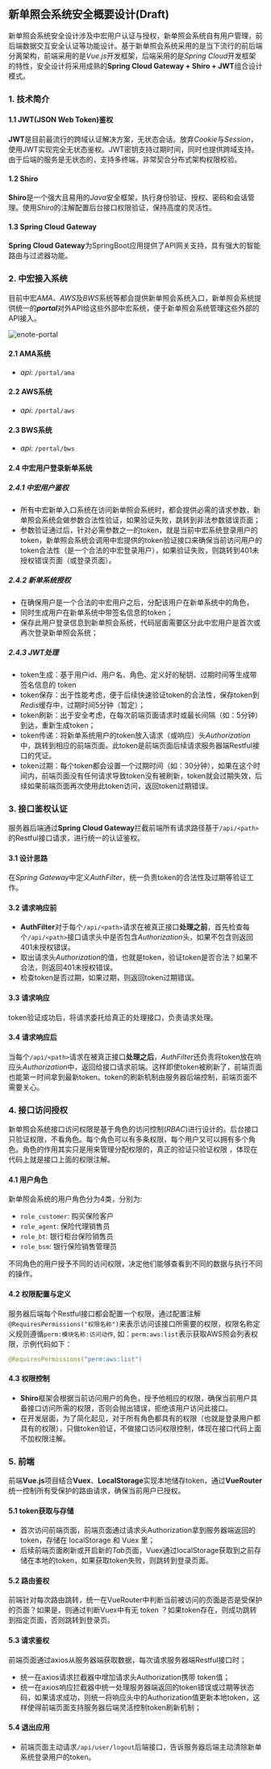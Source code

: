 ## 新单照会系统安全概要设计(Draft)
新单照会系统安全设计涉及中宏用户认证与授权，新单照会系统自有用户管理，前后端数据交互安全认证等功能设计。基于新单照会系统采用的是当下流行的前后端分离架构，前端采用的是*Vue.js*开发框架，后端采用的是*Spring Cloud*开发框架的特性，安全设计将采用成熟的**Spring Cloud Gateway + Shiro + JWT**组合设计模式。

### 1. 技术简介

#### 1.1 JWT(JSON Web Token)鉴权
**JWT**是目前最流行的跨域认证解决方案，无状态会话。放弃*Cookie*与*Session*，使用JWT实现完全无状态鉴权。JWT密钥支持过期时间，同时也提供跨域支持。由于后端的服务是无状态的，支持多终端，非常契合分布式架构权限校验。

#### 1.2 Shiro
**Shiro**是一个强大且易用的*Java*安全框架，执行身份验证、授权、密码和会话管理。使用*Shiro*的注解配置后台接口权限验证，保持高度的灵活性。

#### 1.3 Spring Cloud Gateway
**Spring Cloud Gateway**为SpringBoot应用提供了API网关支持，具有强大的智能路由与过滤器功能。

### 2. 中宏接入系统

目前中宏*AMA*、*AWS*及*BWS*系统等都会提供新单照会系统入口，新单照会系统提供统一的***portal***对外API给这些外部中宏系统，便于新单照会系统管理这些外部的API接入。

![enote-portal](https://github.com/WeifengYao-Cognizant/enote/raw/master/enote_portal.png "新单照会系统入口")

#### 2.1 AMA系统
- *api*: `/portal/ama`

#### 2.2 AWS系统
- *api*: `/portal/aws`

#### 2.3 BWS系统
- *api*: `/portal/bws`

#### 2.4 中宏用户登录新单系统

##### 2.4.1 中宏用户鉴权
- 所有中宏新单入口系统在访问新单照会系统时，都会提供必需的请求参数，新单照会系统会做参数合法性验证，如果验证失败，跳转到非法参数错误页面；
- 参数验证通过后，针对必需参数之一的token，就是当前中宏系统登录用户的token，新单照会系统会调用中宏提供的token验证接口来确保当前访问用户的token合法性（是一个合法的中宏登录用户），如果验证失败，则跳转到401未授权错误页面（或登录页面）。

##### 2.4.2 新单系统授权
- 在确保用户是一个合法的中宏用户之后，分配该用户在新单系统中的角色，
- 同时生成用户在新单系统中带签名信息的token；
- 保存此用户登录信息到新单照会系统，代码层面需要区分此中宏用户是首次或再次登录新单照会系统；

##### 2.4.3 JWT处理
- token生成：基于用户id、用户名、角色、定义好的秘钥、过期时间等生成带签名信息的 token 
- token保存：出于性能考虑，便于后续快速验证token的合法性，保存token到*Redis*缓存中，过期时间5分钟（暂定）；
- token刷新：出于安全考虑，在每次前端页面请求时或最长间隔（如：5分钟）到达，重新生成token；
- token传递：将新单系统用户的token放入请求（或响应）头*Authorization*中，跳转到相应的前端页面。此token是前端页面后续请求服务器端Restful接口的凭证。
- token过期：每个token都会设置一个过期时间（如：30分钟），如果在这个时间内，前端页面没有任何请求导致token没有被刷新，token就会过期失效，后续如果前端页面再次使用此token访问，返回token过期错误。

### 3. 接口鉴权认证

服务器后端通过**Spring Cloud Gateway**拦截前端所有请求路径基于`/api/<path>`的Restful接口请求，进行统一的认证鉴权。

#### 3.1 设计思路
在*Spring Gateway*中定义*AuthFilter*，统一负责token的合法性及过期等验证工作。

#### 3.2 请求响应前
* **AuthFilter**对于每个`/api/<path>`请求在被真正接口**处理之前**，首先检查每个`/api/<path>`接口请求头中是否包含*Authorization*头，如果不包含则返回401未授权错误。
* 取出请求头*Authorization*的值，也就是token，验证token是否合法？如果不合法，则返回401未授权错误。
* 检查token是否过期，如果过期，则返回token过期错误。

#### 3.3 请求响应 
token验证成功后，将请求委托给真正的处理接口，负责请求处理。

#### 3.4 请求响应后
当每个`/api/<path>`请求在被真正接口**处理之后**，*AuthFilter*还负责将token放在响应头*Authorization*中，返回给接口请求前端。这样即使token被刷新了，前端页面也能第一时间拿到最新token。token的刷新机制由服务器后端控制，前端页面不需要关心。


### 4. 接口访问授权
新单照会系统接口访问权限是基于角色的访问控制(*RBAC*)进行设计的。后台接口只验证权限，不看角色。每个角色可以有多条权限，每个用户又可以拥有多个角色。角色的作用其实只是用来管理分配权限的，真正的验证只验证权限 ，体现在代码上就是接口上面的权限注解。

#### 4.1 用户角色
新单照会系统的用户角色分为4类，分别为:
- `role_customer`: 购买保险客户
- `role_agent`: 保险代理销售员
- `role_bt`: 银行柜台保险销售员
- `role_bsm`: 银行保险销售管理员

不同角色的用户授予不同的访问权限，决定他们能够查看到不同的数据与执行不同的操作。


#### 4.2 权限配置与定义
服务器后端每个Restful接口都会配置一个权限，通过配置注解`@RequiresPermissions("权限名称")`来表示访问该接口所需要的权限，权限名称定义规则遵循`perm:模块名称:访问动作`, 如：`perm:aws:list`表示获取AWS照会列表权限，示例代码如下：
```java
@RequiresPermissions("perm:aws:list")
```

#### 4.3 权限控制
- **Shiro**框架会根据当前访问用户的角色，授予他相应的权限，确保当前用户具备接口访问所需的权限，否则会抛出错误，拒绝该用户访问此接口。
- 在开发层面，为了简化起见，对于所有角色都具有的权限（也就是登录用户都具有的权限），只做token验证，不做接口访问权限控制，体现在接口代码上面不加权限注解。

### 5. 前端

前端**Vue.js**项目结合**Vuex**、**LocalStorage**实现本地储存token，通过**VueRouter**统一控制所有受保护的路由请求，确保当前用户已授权。

#### 5.1 token获取与存储
- 首次访问前端页面，前端页面通过请求头Authorization拿到服务器端返回的token，存储在 localStorage 和 Vuex 里；
- 后续前端页面刷新或开启新的*Tab*页面，Vuex通过localStorage获取到之前存储在本地的token，如果获取token失败，则跳转到登录页面。

#### 5.2 路由鉴权
前端针对每次路由跳转，统一在VueRouter中判断当前被访问的页面是否是受保护的页面？如果是，则通过判断Vuex中有无 token ？如果token存在，则成功跳转到指定页面，否则跳转到登录页。


#### 5.3 请求鉴权
前端页面通过axios从服务器端获取数据，每次请求服务器端Restful接口时；
- 统一在axios请求拦截器中增加请求头Authorization携带 token值；
- 统一在axios响应拦截器中统一处理服务器端返回的token错误或过期等状态码，如果请求成功，则统一将响应头中的Authorization值更新本地token，这样使得前端页面支持服务器后端灵活控制token刷新机制；

#### 5.4 退出应用
- 前端页面主动请求`/api/user/logout`后端接口，告诉服务器后端主动清除新单系统登录用户的token。


